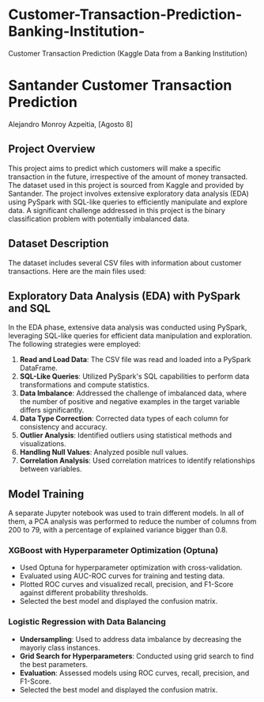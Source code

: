 # Customer-Transaction-Prediction-Banking-Institution-
Customer Transaction Prediction (Kaggle Data from a Banking Institution)


# Santander Customer Transaction Prediction

Alejandro Monroy Azpeitia, [Agosto 8]

## Project Overview
This project aims to predict which customers will make a specific transaction in the future, irrespective of the amount of money transacted. The dataset used in this project is sourced from Kaggle and provided by Santander. The project involves extensive exploratory data analysis (EDA) using PySpark with SQL-like queries to efficiently manipulate and explore data. A significant challenge addressed in this project is the binary classification problem with potentially imbalanced data.

## Dataset Description
The dataset includes several CSV files with information about customer transactions. Here are the main files used:


## Exploratory Data Analysis (EDA) with PySpark and SQL
In the EDA phase, extensive data analysis was conducted using PySpark, leveraging SQL-like queries for efficient data manipulation and exploration. The following strategies were employed:

1. **Read and Load Data**: The CSV file was read and loaded into a PySpark DataFrame.
2. **SQL-Like Queries**: Utilized PySpark's SQL capabilities to perform  data transformations and compute statistics.
3. **Data Imbalance**: Addressed the challenge of imbalanced data, where the number of positive and negative examples in the target variable differs significantly.
5. **Data Type Correction**: Corrected data types of each column for consistency and accuracy.
6. **Outlier Analysis**: Identified outliers using statistical methods and visualizations.
7. **Handling Null Values**: Analyzed posible null values.
8. **Correlation Analysis**: Used correlation matrices to identify relationships between variables.

## Model Training
A separate Jupyter notebook was used to train different models. In all of them, a PCA analysis was performed to reduce the number of columns from 200 to 79, with a percentage of explained variance bigger  than 0.8.
### XGBoost with Hyperparameter Optimization (Optuna)
- Used Optuna for hyperparameter optimization with cross-validation.
- Evaluated using AUC-ROC curves for training and testing data.
- Plotted ROC curves and visualized recall, precision, and F1-Score against different probability thresholds.
- Selected the best model and displayed the confusion matrix.



### Logistic Regression with Data Balancing
- **Undersampling**: Used to address data imbalance by decreasing the mayoriy class instances.
- **Grid Search for Hyperparameters**: Conducted using grid search to find the best parameters.
- **Evaluation**: Assessed models using ROC curves, recall, precision, and F1-Score.
-  Selected the best model and displayed the confusion matrix.

